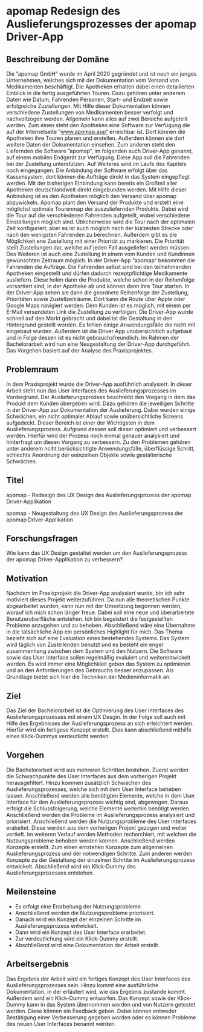 # apomap Redesign des Auslieferungsprozesses der apomap Driver-App

## Beschreibung der Domäne

Die ”apomap GmbH“ wurde im April 2020 gegründet und ist noch ein junges Unternehmen, welches sich mit der Dokumentation vom Versand von Medikamenten beschäftigt. Die Apotheken erhalten dabei einen detailierten Einblick in die fertig ausgeführten Touren. Dazu gehören unter anderem Daten wie Datum, Fahrenden Personen, Start- und Endzeit sowie erfolgreiche Zustellungen. Mit Hilfe dieser Dokumentation können verschiedene Zustellungen von Medikamenten besser verfolgt und nachvollzogen werden.
Allgemein kann alles auf zwei Bereiche aufgeteilt werden. Zum einen steht den Apotheken eine Software zur Verfügung die auf der Internetseite ”www.apomap.app“ erreichbar ist. Dort können die Apotheken ihre Touren planen und erstellen. Außerdem können sie dort weitere Daten der Dokumentation einsehen.
Zum anderen steht den Liefernden die Software ”apomap“, im folgenden auch Driver-App genannt, auf einem mobilen Endgerät zur Verfügung. Diese App soll die Fahrenden bei der Zustellung unterstützen. Auf Weiteres wird im Laufe des Kapitels noch eingegangen.
Die Anbindung der Software erfolgt über das Kassensystem, dort können die Aufträge direkt in das System eingepflegt werden. Mit der bisherigen Einbindung kann bereits ein Großteil aller Apotheken deutschlandweit direkt eingebunden werden. Mit Hilfe dieser Anbindung ist es den Apotheken möglich den Versand über apomap abzuwickeln.
Apomap plant den Versand der Produkte und erstellt eine möglichst optimale Tourenmap der auszuliefernden Produkte. Dabei wird die Tour auf die verschiedenen Fahrenden aufgeteilt, wobei verschiedene Einstellungen möglich sind. Üblicherweise wird die Tour nach der optimalen Zeit konfiguriert, aber es ist auch möglich nach der kürzesten Strecke oder nach den wenigsten Fahrenden zu berechnen. Außerdem gibt es die Möglichkeit ene Zustellung mit einer Priorität zu markieren. Die Priorität stellt Zustellungen dar, welche auf jeden Fall ausgeliefert werden müssen. Des Weiteren ist auch eine Zustellung in einem vom Kunden und Kundinnen gewünschten Zeitraum möglich.
In der Driver-App ”apomap“ bekommen die Fahrenden die Aufträge. Die Fahrenden selbst sind bei den teilnehmenden Apotheken eingestellt und dürfen dadurch rezeptpflichtige Medikamente ausliefern. Diese holen dann die Produkte, welche schon in der Reihenfolge vorsortiert sind, in der Apotheke ab und können dann ihre Tour starten. In der Driver-App sehen sie dann die geordnete Reihenfolge der Zustellung, Prioritäten sowie Zustellzeiträume. Dort kann die Route über Apple oder Google Maps navigiert werden.
Dem Kunden ist es möglich, mit einem per E-Mail versendeten Link die Zustellung zu verfolgen.
Die Driver-App wurde schnell auf den Markt gebracht und dabei ist die Gestaltung in den Hintergrund gestellt worden. Es fehlen einige Anwendungsfälle die nicht mit eingebaut wurden. Außerdem ist die Driver App unübersichltich aufgebaut und in Folge dessen ist es nicht gebrauchsfreundlich.
Im Rahmen der Bachelorarbeit wird nun eine Neugestaltung der Driver-App durchgeführt. Das Vorgehen basiert auf der Analyse des Praxisprojektes.

## Problemraum
In dem Praxisprojekt wurde die Driver-App ausführlich analysiert. In dieser Arbeit steht nun das User Interfaces des Auslieferungsprozesses im Vordergrund. Der Auslieferungsprozess beschreibt den Vorgang in dem das Produkt dem Kunden übergeben wird. Dazu gehören die jeweiligen Schritte in der Driver-App zur Dokumentation der Auslieferung. Dabei wurden einige Schwächen, ein nicht optimaler Ablauf sowie unübersichtliche Screens aufgedeckt. Dieser Bereich ist einer der Wichtigsten in dem Auslieferungsprozess. Aufgrund dessen soll dieser optimiert und verbessert werden. Hierfür wird der Prozess noch einmal genauer analysiert und hinterfragt um diesen Vorgang zu verbessern. Zu den Problemen gehören unter anderem nciht berücksichtigte Anwendungsfälle, überflüssige Schritt, schlechte Anordnung der eeinzelnen Objekte sowie gestalterische Schwächen.

## Titel

apomap - Redesign des UX Design des Auslieferungsprozess der apomap Driver-Applikation

apomap - Neugestaltung des UX Design des Auslieferungsprozess der apomap Driver-Applikation


## Forschungsfragen

Wie kann das UX Design gestaltet werden um den Auslieferungsprozess der apomap Driver-Applikation zu verbessern?


## Motivation

Nachdem im Praxisprojekt die Driver-App analysiert wurde, bin ich sehr motiviert dieses Projekt weiterzuführen. Da nun alle theoretischen Punkte abgearbeitet wurden, kann nun mit der Umsetzung begonnen werden, worauf ich mich schon länger freue. Dabei soll eine neue und überarbeitete Benutzeroberfläche entstehen. Ich bin begeistert die festgestellten Probleme anzugehen und zu beheben. Abschließend wäre eine Übernahme in die tatsächliche App ein persönliches Highlight für mich. Das Thema bezieht sich auf eine Evaluation eines bestehendes Systems. Das System wird täglich von Zustellenden benutzt und es besteht ein enger zusammenhang zwischen dem System und den Nutzern. Die Software sowie das User Interface sollen regelmäßig evaluiert und weiterentwickelt werden. Es wird immer eine Möglichkleit geben das System zu optimieren und an den Anforderungen des Gebrauchs besser anzupassen. Als Grundlage bietet sich hier die Techniken der Medieninformatik an. 


## Ziel

Das Ziel der Bachelorarbeit ist die Optimierung des User Interfaces des Auslieferungsprozesses mit einem UX Desgin. In der Folge soll auch mit Hilfe des Ergebnisses der Auslieferungsprozess an sich erleichtert werden. Hierfür wird ein fertigese Konzept erstellt. Dies kann abschließend mithilfe eines Klick-Dummys verdeutlicht werden.


## Vorgehen

Die Bachelorarbeit wird aus mehreren Schritten bestehen.
Zuerst werden die Schwachpunkte des User Interfaces aus dem vorherigen Projekt herausgefiltert. Hinzu kommen zusätzlich Schwächen des Auslieferungsprozesses, welche sich mit dem User Interface beheben lassen. Anschließend werden alle benötigten Elemente, welche in dem User Interface für den Auslieferungsprozess wichtig sind, abgewogen. Daraus erfolgt die Schlussfolgerung, welche Elemente weiterhin benötigt werden. Anschließend werden die Probleme im Auslieferungsprozess analysiert und priorisiert.
Anschließend werden die Nutzungsprobleme des User Interfaces erabeitet. Diese werden aus dem vorherigen Projekt gezogen und weiter vertieft. Im weiteren Verlauf werden Methoden recherchiert, mit welchen die Nutzungsprobleme behoben werden können. Anschließend werden Konzepte erstellt. Zum einen entstehen Konzepte zum allgemeinen Auslieferungsprozess und der notwendigen Schritte. Zum anderen werden Konzepte zu der Gestaltung der einzelnen Schritte im Auslieferungsprozess entwickelt. Abschließend wird ein Klick-Dummy des Auslieferungsprozesses entstehen.



## Meilensteine

- Es erfolgt eine Erarbeitung der Nutzungsprobleme.
- Anschließend werden die Nutzungsprobleme priorisiert.
- Danach wird ein Konzept der einzelnen Schritte im Auslieferungsprozess entwickelt.
- Dann wird ein Konzept des User Interface erarbeitet. 
- Zur verdeutlichung wird ein Klick-Dummy erstellt.
- Abschließend wird eine Dokumentation der Arbeit erstellt.

## Arbeitsergebnis

Das Ergebnis der Arbeit wird ein fertiges Konzept des User Interfaces des Auslieferungsprozesses sein. Hinzu kommt eine ausführliche Dokumentation, in der erläutert wird, wie das Ergebnis zustande kommt. Außerdem wird ein Klick-Dummy entworfen. Das Konzept sowie der Klick-Dummy kann in das System übernommen werden und von Nutzern getestet werden. Diese können ein Feedback geben. Dabei können entweder Bestätigung einer Verbesserung gegeben worden oder es können Probleme des neuen User Interfaces benannt werden. 
